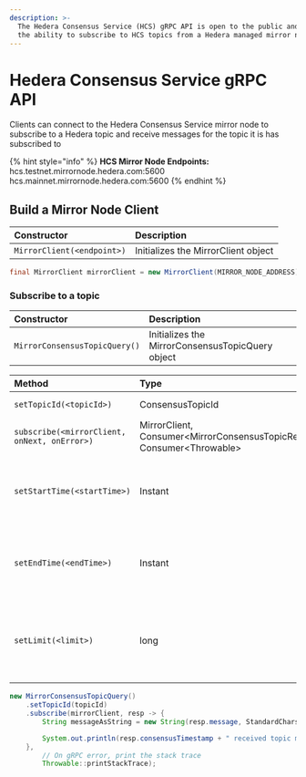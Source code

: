 ```yaml
---
description: >-
  The Hedera Consensus Service (HCS) gRPC API is open to the public and offers
  the ability to subscribe to HCS topics from a Hedera managed mirror node.
---
```


# Hedera Consensus Service gRPC API

Clients can connect to the Hedera Consensus Service mirror node to subscribe to a Hedera topic and receive messages for the topic it is has subscribed to

{% hint style="info" %}
**HCS Mirror Node Endpoints:**  
hcs.testnet.mirrornode.hedera.com:5600   
hcs.mainnet.mirrornode.hedera.com:5600
{% endhint %}

## Build a Mirror Node Client

| Constructor | Description |
| :--- | :--- |
| `MirrorClient(<endpoint>)` | Initializes the MirrorClient object |

```java
final MirrorClient mirrorClient = new MirrorClient(MIRROR_NODE_ADDRESS);
```

### Subscribe to a topic

| Constructor | Description |
| :--- | :--- |
| `MirrorConsensusTopicQuery()` | Initializes the MirrorConsensusTopicQuery object |

| Method | Type | Description |
| :--- | :--- | :--- |
| `setTopicId(<topicId>)` | ConsensusTopicId | ID of the topic |
| `subscribe(<mirrorClient, onNext, onError>)` | MirrorClient, Consumer&lt;MirrorConsensusTopicResponse&gt;, Consumer&lt;Throwable&gt; | Subscribe to a topic |
| `setStartTime(<startTime>)` | Instant | The time to start receiving messages from the topic |
| `setEndTime(<endTime>)` | Instant | The time to stop receiving messages from the topic |
| `setLimit(<limit>)` | long | The limit to the number of messages to receive for that topic |

```java
new MirrorConsensusTopicQuery()
    .setTopicId(topicId)
    .subscribe(mirrorClient, resp -> {
        String messageAsString = new String(resp.message, StandardCharsets.UTF_8);

        System.out.println(resp.consensusTimestamp + " received topic message: " + messageAsString);
    },
        // On gRPC error, print the stack trace
        Throwable::printStackTrace);
```

